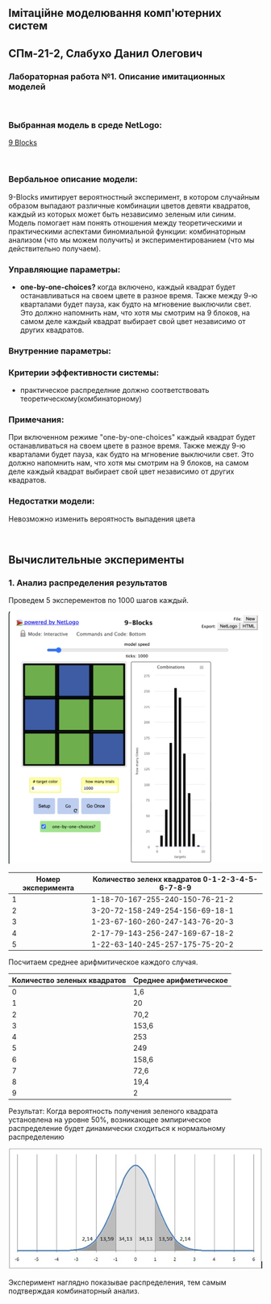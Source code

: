 ## Імітаційне моделювання комп'ютерних систем
## СПм-21-2, **Слабухо Данил Олегович**
### Лабораторная работа №**1**. Описание имитационных моделей

<br>

### Выбранная модель в среде NetLogo:
[9 Blocks](http://www.netlogoweb.org/launch#http://www.netlogoweb.org/assets/modelslib/Sample%20Models/Mathematics/Probability/ProbLab/Unverified/9-Blocks.nlogo)

<br>

### Вербальное описание модели:
9-Blocks имитирует вероятностный эксперимент, в котором случайным образом выпадают различные комбинации цветов девяти квадратов, каждый из которых может быть независимо зеленым или синим. Модель помогает нам понять отношения между теоретическими и практическими аспектами биномиальной функции: комбинаторным анализом (что мы можем получить) и экспериментированием (что мы действительно получаем).

### Управляющие параметры:
- **one-by-one-choices?** когда включено, каждый квадрат будет останавливаться на своем цвете в разное время. Также между 9-ю кварталами будет пауза, как будто на мгновение выключили свет. Это должно напомнить нам, что хотя мы смотрим на 9 блоков, на самом деле каждый квадрат выбирает свой цвет независимо от других квадратов.

### Внутренние параметры:


### Критерии эффективности системы:
- практическое распределние должно соответствовать теоретическому(комбинаторному) 

### Примечания:
При включенном режиме "one-by-one-choices" 
каждый квадрат будет останавливаться на своем цвете в разное время. Также между 9-ю кварталами будет пауза, как будто на мгновение выключили свет. 
Это должно напомнить нам, что хотя мы смотрим на 9 блоков, на самом деле каждый квадрат выбирает свой цвет независимо от других квадратов.

### Недостатки модели:
Невозможно изменить вероятность выпадения цвета

<br>

## Вычислительные эксперименты

### 1. Анализ распределения результатов 

Проведем 5 эксперементов по 1000 шагов каждый.

![Рисунок 1](рис1.png)


<table>
<thead>
<tr><th>Номер эксперимента</th><th>Количество зеленх квадратов 0-1-2-3-4-5-6-7-8-9</th></tr>
</thead>
<tbody>
<tr><td>1</td><td>1-18-70-167-255-240-150-76-21-2</td></tr>
<tr><td>2</td><td>3-20-72-158-249-254-156-69-18-1</td></tr>
<tr><td>3</td><td>1-23-67-160-260-247-143-76-20-3</td></tr>
<tr><td>4</td><td>2-17-79-143-256-247-169-67-18-2</td></tr>
<tr><td>5</td><td>1-22-63-140-245-257-175-75-20-2</td></tr>
</tbody>
</table>

Посчитаем среднее арифмитическое каждого случая. 

<table>
<thead>
<tr><th>Количество зеленых квадратов </th><th>Среднее арифметическое</th></tr>
</thead>
<tbody>
<tr><td>0</td><td>1,6</td></tr>
<tr><td>1</td><td>20</td></tr>
<tr><td>2</td><td>70,2</td></tr>
<tr><td>3</td><td>153,6</td></tr>
<tr><td>4</td><td>253</td></tr>
<tr><td>5</td><td>249</td></tr>
<tr><td>6</td><td>158,6</td></tr>
<tr><td>7</td><td>72,6</td></tr>
<tr><td>8</td><td>19,4</td></tr>
<tr><td>9</td><td>2</td></tr>
</tbody>
</table>

Результат: Когда вероятность получения зеленого квадрата установлена на уровне 50%, 
возникающее эмпирическое распределение будет динамически сходиться к нормальному распределению 

![Рисунок 2](рис100.png)

Эксперимент наглядно показывае распределения, тем самым подтверждая комбинаторный анализ.
